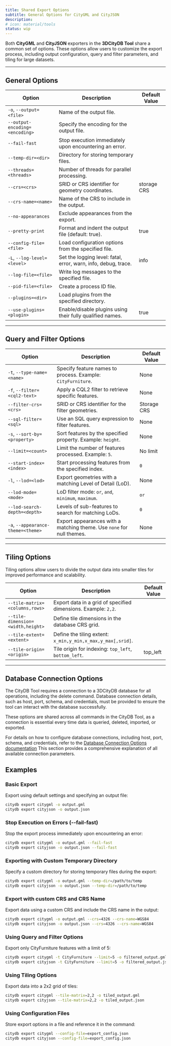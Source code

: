 ```yaml
---
title: Shared Export Options
subtitle: General Options for CityGML and CityJSON
description:
# icon: material/tools
status: wip
---
```


Both **CityGML** and **CityJSON** exporters in the **3DCityDB Tool** share a common set of options. 
These options allow users to customize the export process, including output configuration, query and 
filter parameters, and tiling for large datasets.

---

## General Options

| Option                        | Description                                              | Default Value |
|-------------------------------|----------------------------------------------------------|---------------|
| `-o`, `--output=<file>`       | Name of the output file.                                 |               |
| `--output-encoding=<encoding>`| Specify the encoding for the output file.                |               |
| `--fail-fast`                 | Stop execution immediately upon encountering an error.  |               |
| `--temp-dir=<dir>`            | Directory for storing temporary files.                  |               |
| `--threads=<threads>`         | Number of threads for parallel processing.              |               |
| `--crs=<crs>`                 | SRID or CRS identifier for geometry coordinates.         | storage CRS   |
| `--crs-name=<name>`           | Name of the CRS to include in the output.               |               |
| `--no-appearances`            | Exclude appearances from the export.                    |               |
| `--pretty-print`              | Format and indent the output file (default: true).      | true          |
| `--config-file=<file>`        | Load configuration options from the specified file.     |               |
| `-L`, `--log-level=<level>`   | Set the logging level: fatal, error, warn, info, debug, trace. | info      |
| `--log-file=<file>`           | Write log messages to the specified file.               |               |
| `--pid-file=<file>`           | Create a process ID file.                               |               |
| `--plugins=<dir>`             | Load plugins from the specified directory.              |               |
| `--use-plugins=<plugin>`      | Enable/disable plugins using their fully qualified names. | true          |

---

## Query and Filter Options

| Option                        | Description                                              | Default Value      |
|-------------------------------|----------------------------------------------------------|--------------------|
| `-t`, `--type-name=<name>`    | Specify feature names to process. Example: `CityFurniture`. | None               |
| `-f`, `--filter=<cql2-text>`  | Apply a CQL2 filter to retrieve specific features.       | None               |
| `--filter-crs=<crs>`          | SRID or CRS identifier for the filter geometries.        | Storage CRS        |
| `--sql-filter=<sql>`          | Use an SQL query expression to filter features.          | None               |
| `-s`, `--sort-by=<property>`  | Sort features by the specified property. Example: `height`. | None               |
| `--limit=<count>`             | Limit the number of features processed. Example: `5`.    | No limit           |
| `--start-index=<index>`       | Start processing features from the specified index.      | `0`                |
| `-l`, `--lod=<lod>`           | Export geometries with a matching Level of Detail (LoD). | None               |
| `--lod-mode=<mode>`           | LoD filter mode: `or`, `and`, `minimum`, `maximum`.      | `or`               |
| `--lod-search-depth=<depth>`  | Levels of sub-features to search for matching LoDs.      | `0`                |
| `-a`, `--appearance-theme=<theme>` | Export appearances with a matching theme. Use `none` for null themes. | None               |

---

## Tiling Options

Tiling options allow users to divide the output data into smaller tiles for improved performance and scalability.

| Option                          | Description                                              | Default Value |
|---------------------------------|----------------------------------------------------------|---------------|
| `--tile-matrix=<columns,rows>`  | Export data in a grid of specified dimensions. Example: `2,2`. |               |
| `--tile-dimension=<width,height>`| Define tile dimensions in the database CRS grid.         |               |
| `--tile-extent=<extent>`        | Define the tiling extent: `x_min,y_min,x_max,y_max[,srid]`. |               |
| `--tile-origin=<origin>`        | Tile origin for indexing: `top_left`, `bottom_left`. | top_left |

---

## Database Connection Options

The CityDB Tool requires a connection to a 3DCityDB database for all operations, including the delete command.
Database connection details, such as host, port, schema, and credentials, must be provided to ensure the
tool can interact with the database successfully.

These options are shared across all commands in the CityDB Tool, as a connection is essential every time data
is queried, deleted, imported, or exported.

For details on how to configure database connections, including host, port, schema, and credentials,
refer to the [Database Connection Options documentation](db-connection.md) This section provides a comprehensive explanation of
all available connection parameters.

## Examples

### Basic Export

Export using default settings and specifying an output file:

```bash
citydb export citygml -o output.gml
citydb export cityjson -o output.json
```

### Stop Execution on Errors (--fail-fast)

Stop the export process immediately upon encountering an error:

```bash
citydb export citygml -o output.gml --fail-fast
citydb export cityjson -o output.json --fail-fast
```

### Exporting with Custom Temporary Directory

Specify a custom directory for storing temporary files during the export:

```bash
citydb export citygml -o output.gml --temp-dir=/path/to/temp
citydb export cityjson -o output.json --temp-dir=/path/to/temp
```

### Export with custom CRS and CRS Name

Export data using a custom CRS and include the CRS name in the output:

```bash
citydb export citygml -o output.gml --crs=4326 --crs-name=WGS84
citydb export cityjson -o output.json --crs=4326 --crs-name=WGS84
```

### Using Query and Filter Options

Export only CityFurniture features with a limit of 5:

```bash
citydb export citygml -t CityFurniture --limit=5 -o filtered_output.gml
citydb export cityjson -t CityFurniture --limit=5 -o filtered_output.json
```

### Using Tiling Options

Export data into a 2x2 grid of tiles:

```bash
citydb export citygml --tile-matrix=2,2 -o tiled_output.gml
citydb export cityjson --tile-matrix=2,2 -o tiled_output.json
```

### Using Configuration Files

Store export options in a file and reference it in the command:

```bash 
citydb export citygml --config-file=export_config.json
citydb export cityjson --config-file=export_config.json
```